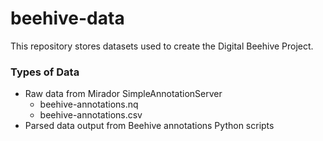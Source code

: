 # beehive-data
This repository stores datasets used to create the Digital Beehive Project.

### Types of Data

- Raw data from Mirador SimpleAnnotationServer
  - beehive-annotations.nq
  - beehive-annotations.csv
- Parsed data output from Beehive annotations Python scripts
  
 



